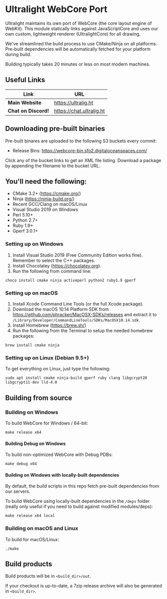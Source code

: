 # Ultralight WebCore Port

Ultralight maintains its own port of WebCore (the core layout engine of WebKit). This module statically
links against JavaScriptCore and uses our own custom, lightweight renderer (UltralightCore) for all drawing.

We've streamlined the build process to use CMake/Ninja on all platforms. Pre-built dependencies will be
automatically fetched for your platform during build.

Building typically takes 20 minutes or less on most modern machines.

## Useful Links

| Link                   | URL                                 |
| ---------------------- | ----------------------------------- |
| __Main Website__       | <https://ultralig.ht>               |
| __Chat on Discord!__   | <https://chat.ultralig.ht>          |

## Downloading pre-built binaries

Pre-built binares are uploaded to the following S3 buckets every commit:
 * Release Bins: https://webcore-bin.sfo2.digitaloceanspaces.com/

Click any of the bucket links to get an XML file listing. Download a package by appending the filename to the bucket URL.

## You'll need the following:

 * CMake 3.2+ (https://cmake.org/)
 * Ninja (https://ninja-build.org/)
 * Recent GCC/Clang on macOS/Linux
 * Visual Studio 2019 on Windows
 * Perl 5.10+
 * Python 2.7+
 * Ruby 1.9+
 * Gperf 3.0.1+
 
### Setting up on Windows

1. Install Visual Studio 2019 (Free Community Edition works fine). Remember to select the C++ packages.
2. Install Chocolatey (https://chocolatey.org).
3. Run the following from command line: 

```
choco install cmake ninja activeperl python2 ruby1.9 gperf
```

### Setting up on macOS

1. Install Xcode Command Line Tools (or the full Xcode package).
2. Download the macOS 10.14 Platform SDK from https://github.com/phracker/MacOSX-SDKs/releases and
   extract it to `/Library/Developer/CommandLineTools/SDKs/MacOSX10.14.sdk`.
3. Install Homebrew (https://brew.sh/)
4. Run the following from the Terminal to setup the needed homebrew packages:

```
brew install cmake ninja
```
 
### Setting up on Linux (Debian 9.5+)
 
To get everything on Linux, just type the following:
 
```
sudo apt install cmake ninja-build gperf ruby clang libgcrypt20 libgcrypt11-dev lld-4.0
```
    
## Building from source
 
### Building on Windows

To build WebCore for Windows / 64-bit:

```
make release x64
```

#### Building Debug on Windows

To build non-optimized WebCore with Debug PDBs:

```
make debug x64
```

#### Building on Windows with locally-built dependencies

By default, the build scripts in this repo fetch pre-built dependencies from our servers.

To build WebCore using locally-built dependencies in the `/deps` folder (really only useful
if you need to build against modified modules/deps):

```
make release x64 local
```

### Building on macOS and Linux

To build for macOS/Linux:

```
./make
```

## Build products

Build products will be in `<build_dir>/out`.

If your checkout is up-to-date, a 7zip release archive will also be generated in `<build_dir>`.
